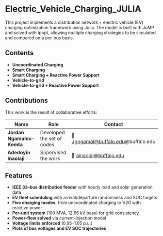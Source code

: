 # Electric_Vehicle_Charging_JULIA
This project implements a distribution network + electric vehicle (EV) charging optimization framework using Julia. The model is built with JuMP and solved with Ipopt, allowing multiple charging strategies to be simulated and compared on a per-bus basis.
## Contents
- **Uncoordinated Charging**
- **Smart Charging**
- **Smart Charging + Reactive Power Support**
- **Vehicle-to-grid**
- **Vehicle-to-grid + Reactive Power Support**
## Contributions

This work is the result of collaborative efforts:

| Name                 | Role                      | Contact                |
|----------------------|---------------------------|------------------------|
| **Jordan Ngamaleu-Kemta** | Developed the set of codes | 📧 Jgngamal@buffalo.edu@buffalo.edu |
| **Adedoyin Inaolaji** | Supervised the work        | 📧 ainaolaj@buffalo.edu |
## Features

- **IEEE 33-bus distribution feeder** with hourly load and solar generation data  
- **EV fleet scheduling** with arrival/departure randomness and SOC targets  
- **Five charging modes**, from uncoordinated charging to V2G with reactive power  
- **Per-unit system** (100 MVA, 12.66 kV base) for grid consistency  
- **Power-flow solved** via current-injection model  
- **Voltage limits enforced** (0.95–1.05 p.u.)  
- **Plots of bus voltages and EV SOC trajectories**

